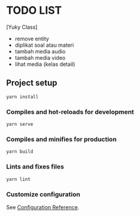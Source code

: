 # TODO LIST

[Yuky Class]
- remove entity
- diplikat soal atau materi
- tambah media audio
- tambah media video
- lihat media (kelas detail)

## Project setup
```
yarn install
```

### Compiles and hot-reloads for development
```
yarn serve
```

### Compiles and minifies for production
```
yarn build
```

### Lints and fixes files
```
yarn lint
```

### Customize configuration
See [Configuration Reference](https://cli.vuejs.org/config/).
